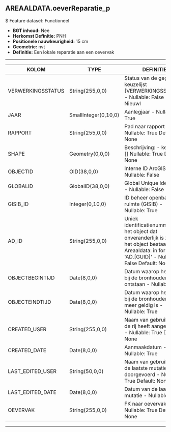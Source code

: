 ﻿## AREAALDATA.oeverReparatie_p

$ Feature dataset: Functioneel

* __BGT inhoud:__ Nee
* __Herkomst Definitie:__ PNH
* __Positionele nauwkeurigheid:__ 15 cm
* __Geometrie:__  nvt
* __Definitie:__ Een lokale reparatie aan een oevervak

***


|KOLOM                               |TYPE              |DEFINITIE|
|------                              |----              |-----    |
|VERWERKINGSSTATUS                   |String(255,0,0)     |Status van de gegevens, keuzelijst [VERWERKINGSSTATUS] - Nullable: False Default: Nieuwl|
|JAAR                                |SmallInteger(0,10,0)|Aanlegjaar - Nullable: True|
|RAPPORT                             |String(255,0,0)     |Pad naar rapport - Nullable: True Default: None||
|SHAPE                               |Geometry(0,0,0)     |Beschrijving: - keuzelijst [] Nullable: True Default: None|
|OBJECTID                            |OID(38,0,0)         |Interne ID ArcGIS - Nullable: False|
|GLOBALID                            |GlobalID(38,0,0)    |Global Unique Identifier - Nullable: False|
|GISIB_ID                            |Integer(0,10,0)     |ID beheer openbare ruimte (GISIB) - Nullable: True|
|AD_ID                               |String(255,0,0)     |Uniek identificatienummer voor het object dat onveranderlijk is zolang het object bestaat in Areaaldata: in format 'AD.[GUID]' - Nullable: False Default: None|
|OBJECTBEGINTIJD                     |Date(8,0,0)         |Datum waarop het object bij de bronhouder is ontstaan - Nullable: True|
|OBJECTEINDTIJD                      |Date(8,0,0)         |Datum waarop het object bij de bronhouder niet meer geldig is - Nullable: True|
|CREATED_USER                        |String(255,0,0)     |Naam van gebruiker die de rij heeft aangemaakt - Nullable: True Default: None|
|CREATED_DATE                        |Date(8,0,0)         |Aanmaakdatum - Nullable: True|
|LAST_EDITED_USER                    |String(50,0,0)      |Naam van gebruiker die de laatste mutatie heeft doorgevoerd - Nullable: True Default: None|
|LAST_EDITED_DATE                    |Date(8,0,0)         |Datum van de laatste mutatie - Nullable: True|
|OEVERVAK                            |String(255,0,0)     |FK naar oevervak_v - Nullable: True Default: None|



***


